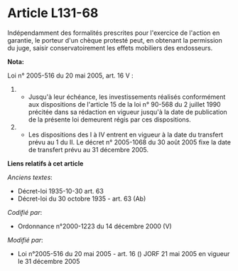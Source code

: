 # Article L131-68

Indépendamment des formalités prescrites pour l'exercice de l'action en garantie, le porteur d'un chèque protesté peut, en
obtenant la permission du juge, saisir conservatoirement les effets mobiliers des endosseurs.

**Nota:**

Loi n° 2005-516 du 20 mai 2005, art. 16 V :

1. - Jusqu'à leur échéance, les investissements réalisés conformément aux dispositions de l'article 15 de la loi n° 90-568 du
2 juillet 1990 précitée dans sa rédaction en vigueur jusqu'à la date de publication de la présente loi demeurent régis par
ces dispositions.

2. - Les dispositions des I à IV entrent en vigueur à la date du transfert prévu au 1 du II. Le décret n° 2005-1068 du 30
août 2005 fixe la date de transfert prévu au 31 décembre 2005.

**Liens relatifs à cet article**

_Anciens textes_:

  - Décret-loi 1935-10-30 art. 63
  - Décret-loi du 30 octobre 1935 - art. 63 (Ab)

_Codifié par_:

  - Ordonnance n°2000-1223 du 14 décembre 2000 (V)

_Modifié par_:

  - Loi n°2005-516 du 20 mai 2005 - art. 16 () JORF 21 mai 2005 en vigueur le 31 décembre 2005
